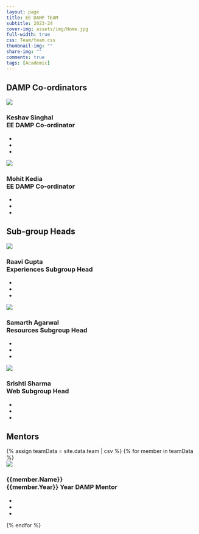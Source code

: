 ```yaml
---
layout: page
title: EE DAMP TEAM
subtitle: 2023-24
cover-img: assets/img/Home.jpg
full-width: true
css: Team/team.css
thumbnail-img: ""
share-img: ""
comments: true
tags: [Academic]
---
```


<h2 class="heading">DAMP Co-ordinators</h2>
<div class="container">
<div class="card">
    <div class="imgBox">
      <img src="../../assets/img/team-images/Keshav Singhal.jpg">
    </div>
    <div class="content">
      <div class="contentBox">
        <h3>Keshav Singhal<br><span>EE DAMP Co-ordinator</span></h3>
      </div>
      <ul class="social">
        <li style="--i:1;"><a href="tel:9560823507"><i class="fas fa-phone f"></i></a></li>
        <li style="--i:2;"><a href="mailto:keshavsinghal2002@gmail.com"><i class="far fa-envelope i"></i></a></li>
        <li style="--i:3;"><a href="https://www.linkedin.com/in/keshav-singhal-/"><i class="fab fa-linkedin t"></i></a></li>
      </ul>
    </div>
  </div>

  <div class="card">
    <div class="imgBox">
      <img src="../../assets/img/team-images/Mohit Kedia.jpg">
    </div>
    <div class="content">
      <div class="contentBox">
        <h3>Mohit Kedia<br><span>EE DAMP Co-ordinator</span></h3>
      </div>
      <ul class="social">
        <li style="--i:1;"><a href="tel:6290613800"><i class="fas fa-phone f"></i></a></li>
        <li style="--i:2;"><a href="mailto:mohitkedia2015@gmail.com"><i class="far fa-envelope i"></i></a></li>
        <li style="--i:3;"><a href=""><i class="fab fa-linkedin t"></i></a></li>
      </ul>
    </div>
  </div>

</div>

<h2 class="heading">Sub-group Heads</h2>
<div class="container">
<div class="card">
    <div class="imgBox">
      <img src="../../assets/img/team-images/Raavi Gupta.jpg">
    </div>
    <div class="content">
      <div class="contentBox">
        <h3>Raavi Gupta<br><span>Experiences Subgroup Head</span></h3>
      </div>
      <ul class="social">
        <li style="--i:1;"><a href="tel:8079047813"><i class="fas fa-phone f"></i></a></li>
        <li style="--i:2;"><a href="mailto:raavi02g@gmail.com"><i class="far fa-envelope i"></i></a></li>
        <li style="--i:3;"><a href="https://www.linkedin.com/in/raavi-gupta/"><i class="fab fa-linkedin t"></i></a></li>
      </ul>
    </div>
  </div>

  <div class="card">
    <div class="imgBox">
      <img src="../../assets/img/team-images/Samarth Agarwal.jpg">
    </div>
    <div class="content">
      <div class="contentBox">
        <h3>Samarth Agarwal<br><span>Resources Subgroup Head</span></h3>
      </div>
      <ul class="social">
        <li style="--i:1;"><a href="tel:07608000511"><i class="fas fa-phone f"></i></a></li>
        <li style="--i:2;"><a href="mailto:samarthagarwal909@gmail.com"><i class="far fa-envelope i"></i></a></li>
        <li style="--i:3;"><a href=""><i class="fab fa-linkedin t"></i></a></li>
      </ul>
    </div>
  </div>

  <div class="card">
    <div class="imgBox">
      <img src="../../assets/img/team-images/Srishti Sharma.jpg">
    </div>
    <div class="content">
      <div class="contentBox">
        <h3>Srishti Sharma<br><span>Web Subgroup Head</span></h3>
      </div>
      <ul class="social">
        <li style="--i:1;"><a href="tel:7424863981"><i class="fas fa-phone f"></i></a></li>
        <li style="--i:2;"><a href="mailto:srishtis0507@gmail.com"><i class="far fa-envelope i"></i></a></li>
        <li style="--i:3;"><a href="https://www.linkedin.com/in/srishtis19"><i class="fab fa-linkedin t"></i></a></li>
      </ul>
    </div>
  </div>
  
</div>

<h2 class="heading">Mentors</h2>
<div class="container">
{% assign teamData = site.data.team | csv %}
{% for member in teamData %}
  <div class="card">
    <div class="imgBox">
      <a href="{{member.Picture}}"><img src="{{member.Picture}}"/></a>
    </div>
    <div class="content">
      <div class="contentBox">
        <h3>{{member.Name}}<br><span>{{member.Year}} Year DAMP Mentor</span></h3>
      </div>
      <ul class="social">
        <li style="--i:1;"><a href="tel:{{member.Phone}}"><i class="fas fa-phone f"></i></a></li>
        <li style="--i:2;"><a href="mailto:{{member.Email}}"><i class="far fa-envelope i"></i></a></li>
        <li style="--i:3;"><a href="{{member.Linkedin}}"><i class="fab fa-linkedin t"></i></a></li>
      </ul>
    </div>
  </div>
 {% endfor %}

 </div>
